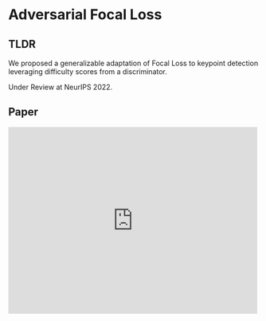 # Adversarial Focal Loss

## TLDR
We proposed a generalizable adaptation of Focal Loss to keypoint detection leveraging difficulty scores from a discriminator.

Under Review at NeurIPS 2022.

## Paper
<embed src="https://drive.google.com/viewerng/
viewer?embedded=true&url=https://github.com/ChenRaphaelLiu/AdversarialFocalLoss/blob/main/paper/AFL_20220519.pdf" width="500" height="375">
